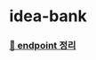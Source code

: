 # idea-bank
### [📄 endpoint 정리](https://app.gitbook.com/@ujin2021/s/ideabank/~/drafts/-MSIpFu5B-cWXNQpoI5t/ideabank-api, "endpoint")